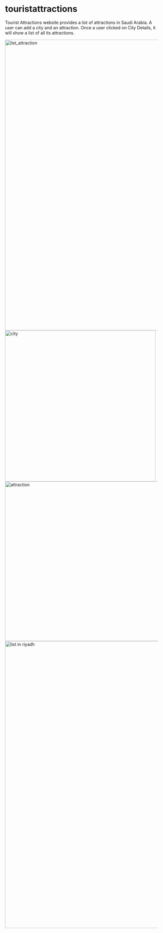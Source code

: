 # touristattractions
Tourist Attractions website provides a list of attractions in Saudi Arabia. A user can add a city and an attraction. Once a user clicked on City Details, it will show a list of all its attractions.  

<img width="954" alt="list_attraction" src="https://github.com/SARAAYDH/tourist_attractions/assets/35547130/ad5ff5b1-c619-4cd7-b5a2-c40dd57d02b3">
<img width="496" alt="city" src="https://github.com/SARAAYDH/tourist_attractions/assets/35547130/6740ea00-b290-4929-9422-5123501744eb">
<img width="524" alt="attraction" src="https://github.com/SARAAYDH/tourist_attractions/assets/35547130/594071dc-5911-4011-a03e-410c3e79685d">
<img width="942" alt="list in riyadh" src="https://github.com/SARAAYDH/tourist_attractions/assets/35547130/415b83fd-93b0-4cb5-9abf-12b05921a38e">
